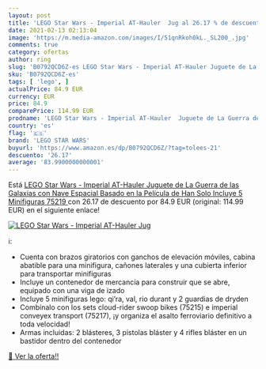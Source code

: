 ```yaml
---
layout: post
title: 'LEGO Star Wars - Imperial AT-Hauler  Jug al 26.17 % de descuento'
date: 2021-02-13 02:13:04
image: 'https://m.media-amazon.com/images/I/51qnRkoh0kL._SL200_.jpg'
comments: true
category: ofertas
author: ring
slug: 'B0792QCD6Z-es LEGO Star Wars - Imperial AT-Hauler Juguete de La Guerra...'
sku: 'B0792QCD6Z-es'
tags: [ 'lego', ]
actualPrice: 84.9 EUR
currency: EUR
price: 84.9
comparePrice: 114.99 EUR
prodname: 'LEGO Star Wars - Imperial AT-Hauler  Juguete de La Guerra de las Galaxias con Nave Espacial Basado en la Película de Han Solo  Incluye 5 Minifiguras  75219 '
country: 'es'
flag: '🇪🇸'
brand: 'LEGO STAR WARS'
buyurl: 'https://www.amazon.es/dp/B0792QCD6Z/?tag=tolees-21'
descuento: '26.17'
average: '83.9900000000001'
---
```


Está [LEGO Star Wars - Imperial AT-Hauler  Juguete de La Guerra de las Galaxias con Nave Espacial Basado en la Película de Han Solo  Incluye 5 Minifiguras  75219 ](https://www.amazon.es/dp/B0792QCD6Z/?tag=tolees-21) con 26.17 de descuento por 84.9 EUR (original: 114.99 EUR) en el siguiente enlace!

[![LEGO Star Wars - Imperial AT-Hauler  Jug](https://m.media-amazon.com/images/I/51qnRkoh0kL._SL200_.jpg)](https://www.amazon.es/dp/B0792QCD6Z/?tag=tolees-21)

ℹ️:

- Cuenta con brazos giratorios con ganchos de elevación móviles, cabina abatible para una minifigura, cañones laterales y una cubierta inferior para transportar minifiguras
- Incluye un contenedor de mercancía para construir que se abre, equipado con una viga de izado
- Incluye 5 minifiguras lego: qi’ra, val, rio durant y 2 guardias de dryden
- Combínalo con los sets cloud-rider swoop bikes (75215) e imperial conveyex transport (75217), ¡y organiza el asalto ferroviario definitivo a toda velocidad!
- Armas incluidas: 2 blásteres, 3 pistolas bláster y 4 rifles bláster en un bastidor dentro del contenedor

[🛒 Ver la oferta!!](https://www.amazon.es/dp/B0792QCD6Z/?tag=tolees-21)
